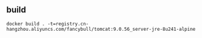 ## build
```shell
docker build . -t=registry.cn-hangzhou.aliyuncs.com/fancybull/tomcat:9.0.56_server-jre-8u241-alpine
```
